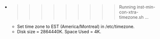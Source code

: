 * >>>>>>>>> Running inst-min-con-xtra-timezone.sh ...
  * Set time zone to EST (America/Montreal) in /etc/timezone.
  * Disk size = 2864440K. Space Used = 4K.
